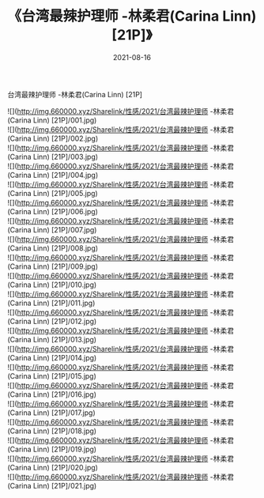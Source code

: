 ﻿---
layout: post
title:  《台湾最辣护理师 -林柔君(Carina Linn) [21P]》
date:   2021-08-16
img: http://img.660000.xyz/Sharelink/性感/2021/台湾最辣护理师 -林柔君(Carina Linn) [21P]/000.jpg
categories: [美女, 清纯, 唯美]
---

台湾最辣护理师 -林柔君(Carina Linn) [21P]

  ![](http://img.660000.xyz/Sharelink/性感/2021/台湾最辣护理师 -林柔君(Carina Linn) [21P]/001.jpg) <br> ![](http://img.660000.xyz/Sharelink/性感/2021/台湾最辣护理师 -林柔君(Carina Linn) [21P]/002.jpg) <br> ![](http://img.660000.xyz/Sharelink/性感/2021/台湾最辣护理师 -林柔君(Carina Linn) [21P]/003.jpg) <br> ![](http://img.660000.xyz/Sharelink/性感/2021/台湾最辣护理师 -林柔君(Carina Linn) [21P]/004.jpg) <br> ![](http://img.660000.xyz/Sharelink/性感/2021/台湾最辣护理师 -林柔君(Carina Linn) [21P]/005.jpg) <br> ![](http://img.660000.xyz/Sharelink/性感/2021/台湾最辣护理师 -林柔君(Carina Linn) [21P]/006.jpg) <br> ![](http://img.660000.xyz/Sharelink/性感/2021/台湾最辣护理师 -林柔君(Carina Linn) [21P]/007.jpg) <br> ![](http://img.660000.xyz/Sharelink/性感/2021/台湾最辣护理师 -林柔君(Carina Linn) [21P]/008.jpg) <br> ![](http://img.660000.xyz/Sharelink/性感/2021/台湾最辣护理师 -林柔君(Carina Linn) [21P]/009.jpg) <br> ![](http://img.660000.xyz/Sharelink/性感/2021/台湾最辣护理师 -林柔君(Carina Linn) [21P]/010.jpg) <br> ![](http://img.660000.xyz/Sharelink/性感/2021/台湾最辣护理师 -林柔君(Carina Linn) [21P]/011.jpg) <br> ![](http://img.660000.xyz/Sharelink/性感/2021/台湾最辣护理师 -林柔君(Carina Linn) [21P]/012.jpg) <br> ![](http://img.660000.xyz/Sharelink/性感/2021/台湾最辣护理师 -林柔君(Carina Linn) [21P]/013.jpg) <br> ![](http://img.660000.xyz/Sharelink/性感/2021/台湾最辣护理师 -林柔君(Carina Linn) [21P]/014.jpg) <br> ![](http://img.660000.xyz/Sharelink/性感/2021/台湾最辣护理师 -林柔君(Carina Linn) [21P]/015.jpg) <br> ![](http://img.660000.xyz/Sharelink/性感/2021/台湾最辣护理师 -林柔君(Carina Linn) [21P]/016.jpg) <br> ![](http://img.660000.xyz/Sharelink/性感/2021/台湾最辣护理师 -林柔君(Carina Linn) [21P]/017.jpg) <br> ![](http://img.660000.xyz/Sharelink/性感/2021/台湾最辣护理师 -林柔君(Carina Linn) [21P]/018.jpg) <br> ![](http://img.660000.xyz/Sharelink/性感/2021/台湾最辣护理师 -林柔君(Carina Linn) [21P]/019.jpg) <br> ![](http://img.660000.xyz/Sharelink/性感/2021/台湾最辣护理师 -林柔君(Carina Linn) [21P]/020.jpg) <br> ![](http://img.660000.xyz/Sharelink/性感/2021/台湾最辣护理师 -林柔君(Carina Linn) [21P]/021.jpg) <br>